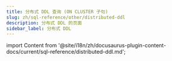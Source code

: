 ```yaml
---
title: 分布式 DDL 查询 (ON CLUSTER 子句)
slug: zh/sql-reference/other/distributed-ddl
description: 分布式 DDL 的页面
sidebar_label: 分布式 DDL
---
```


import Content from '@site/i18n/zh/docusaurus-plugin-content-docs/current/sql-reference/distributed-ddl.md';

<Content/>
